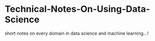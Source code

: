 # Technical-Notes-On-Using-Data-Science

short notes on every domain in data science and machine learning...!
